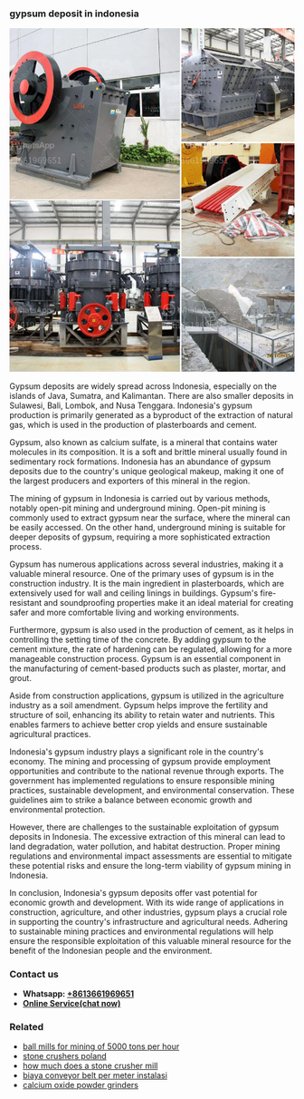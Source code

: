 <h3>gypsum deposit in indonesia</h3><img src='1708309555.jpg' alt=''><p>Gypsum deposits are widely spread across Indonesia, especially on the islands of Java, Sumatra, and Kalimantan. There are also smaller deposits in Sulawesi, Bali, Lombok, and Nusa Tenggara. Indonesia's gypsum production is primarily generated as a byproduct of the extraction of natural gas, which is used in the production of plasterboards and cement.</p><p>Gypsum, also known as calcium sulfate, is a mineral that contains water molecules in its composition. It is a soft and brittle mineral usually found in sedimentary rock formations. Indonesia has an abundance of gypsum deposits due to the country's unique geological makeup, making it one of the largest producers and exporters of this mineral in the region.</p><p>The mining of gypsum in Indonesia is carried out by various methods, notably open-pit mining and underground mining. Open-pit mining is commonly used to extract gypsum near the surface, where the mineral can be easily accessed. On the other hand, underground mining is suitable for deeper deposits of gypsum, requiring a more sophisticated extraction process.</p><p>Gypsum has numerous applications across several industries, making it a valuable mineral resource. One of the primary uses of gypsum is in the construction industry. It is the main ingredient in plasterboards, which are extensively used for wall and ceiling linings in buildings. Gypsum's fire-resistant and soundproofing properties make it an ideal material for creating safer and more comfortable living and working environments.</p><p>Furthermore, gypsum is also used in the production of cement, as it helps in controlling the setting time of the concrete. By adding gypsum to the cement mixture, the rate of hardening can be regulated, allowing for a more manageable construction process. Gypsum is an essential component in the manufacturing of cement-based products such as plaster, mortar, and grout.</p><p>Aside from construction applications, gypsum is utilized in the agriculture industry as a soil amendment. Gypsum helps improve the fertility and structure of soil, enhancing its ability to retain water and nutrients. This enables farmers to achieve better crop yields and ensure sustainable agricultural practices.</p><p>Indonesia's gypsum industry plays a significant role in the country's economy. The mining and processing of gypsum provide employment opportunities and contribute to the national revenue through exports. The government has implemented regulations to ensure responsible mining practices, sustainable development, and environmental conservation. These guidelines aim to strike a balance between economic growth and environmental protection.</p><p>However, there are challenges to the sustainable exploitation of gypsum deposits in Indonesia. The excessive extraction of this mineral can lead to land degradation, water pollution, and habitat destruction. Proper mining regulations and environmental impact assessments are essential to mitigate these potential risks and ensure the long-term viability of gypsum mining in Indonesia.</p><p>In conclusion, Indonesia's gypsum deposits offer vast potential for economic growth and development. With its wide range of applications in construction, agriculture, and other industries, gypsum plays a crucial role in supporting the country's infrastructure and agricultural needs. Adhering to sustainable mining practices and environmental regulations will help ensure the responsible exploitation of this valuable mineral resource for the benefit of the Indonesian people and the environment.</p><h3>Contact us</h3><ul><li><strong>Whatsapp:&nbsp;<a href="https://wa.me/8613661969651">+8613661969651</a></strong></li><li><a href="https://swt.shibang-china.com/?git&amp;zhl&amp;gypsum deposit in indonesia"><strong>Online Service(chat now)</strong></a></li></ul><h3>Related</h3><ul><li><a href='ball mills for mining of 5000 tons per hour.md'>ball mills for mining of 5000 tons per hour</a></li><li><a href='stone crushers poland.md'>stone crushers poland</a></li><li><a href='how much does a stone crusher mill.md'>how much does a stone crusher mill</a></li><li><a href='biaya conveyor belt per meter instalasi.md'>biaya conveyor belt per meter instalasi</a></li><li><a href='calcium oxide powder grinders.md'>calcium oxide powder grinders</a></li></ul>